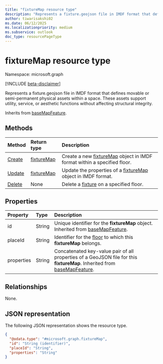 ```yaml
---
title: "fixtureMap resource type"
description: "Represents a fixture.geojson file in IMDF format that defines movable or semi-permanent physical assets within a space."
author: tiwarisakshi02
ms.date: 06/12/2025
ms.localizationpriority: medium
ms.subservice: outlook
doc_type: resourcePageType
---
```


# fixtureMap resource type

Namespace: microsoft.graph

[!INCLUDE [beta-disclaimer](../../includes/beta-disclaimer.md)]

Represents a fixture.geojson file in IMDF format that defines movable or semi-permanent physical assets within a space. These assets support utility, service, or aesthetic functions without affecting structural integrity.

Inherits from [baseMapFeature](./basemapfeature.md).

## Methods
|Method|Return type|Description|
|:---|:---|:---|
|[Create](../api/levelmap-post-fixtures.md)|[fixtureMap](./fixturemap.md)|Create a new [fixtureMap](../resources/fixturemap.md) object in IMDF format within a specified floor.|
|[Update](../api/fixturemap-update.md)|[fixtureMap](./fixturemap.md)|Update the properties of a [fixtureMap](../resources/fixturemap.md) object in IMDF format.|
|[Delete](../api/fixturemap-delete.md)|None|Delete a [fixture](../resources/fixturemap.md) on a specified floor.|

## Properties
|Property|Type|Description|
|:---|:---|:---|
|id|String|Unique identifier for the **fixtureMap** object. Inherited from [baseMapFeature](./basemapfeature.md). |
|placeId|String|Identifier for the [floor](./floor.md) to which this **fixtureMap** belongs. |
|properties|String|Concatenated key-value pair of all properties of a GeoJSON file for this **fixtureMap**. Inherited from [baseMapFeature](./basemapfeature.md).|

## Relationships
None.

## JSON representation
The following JSON representation shows the resource type.
<!-- {
  "blockType": "resource",
  "keyProperty": "id",
  "@odata.type": "microsoft.graph.fixtureMap",
  "baseType": "microsoft.graph.baseMapFeature",
  "openType": false
}
-->
``` json
{
  "@odata.type": "#microsoft.graph.fixtureMap",
  "id": "String (identifier)",
  "placeId": "String",
  "properties": "String"
}
```

